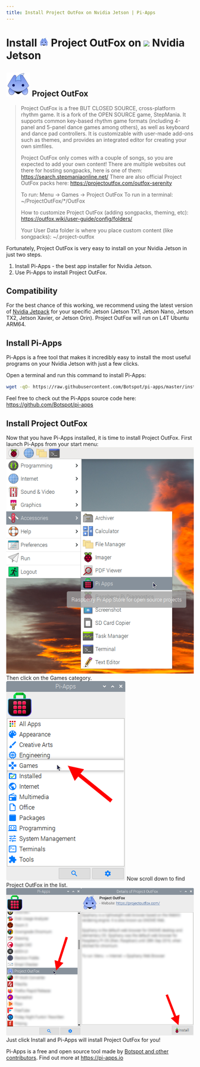 ```yaml
---
title: Install Project OutFox on Nvidia Jetson | Pi-Apps
---
```

<div class="simple-install-content content">

# Install <img src="/img/app-icons/Project OutFox/icon-64.png" height=24> Project OutFox on <img src=https://assets.nvidiagrid.net/favicon.ico height=24> Nvidia Jetson

## <img src="/img/app-icons/Project OutFox/icon-64.png"> Project OutFox
> Project OutFox is a free BUT CLOSED SOURCE, cross-platform rhythm game. It is a fork of the OPEN SOURCE game, StepMania. It supports common key-based rhythm game formats (including 4-panel and 5-panel dance games among others), as well as keyboard and dance pad controllers.
> It is customizable with user-made add-ons such as themes, and provides an integrated editor for creating your own simfiles.
> 
> Project OutFox only comes with a couple of songs, so you are expected to add your own content! There are multiple websites out there for hosting songpacks, here is one of them: https://search.stepmaniaonline.net/
> There are also official Project OutFox packs here: https://projectoutfox.com/outfox-serenity
> 
> To run: Menu -> Games -> Project OutFox
> To run in a terminal: ~/ProjectOutFox/*/OutFox
> 
> How to customize Project OutFox (adding songpacks, theming, etc):
> https://outfox.wiki/user-guide/config/folders/
> 
> Your User Data folder is where you place custom content (like songpacks):
> ~/.project-outfox

Fortunately, Project OutFox is very easy to install on your Nvidia Jetson in just two steps.
1. Install Pi-Apps - the best app installer for Nvidia Jetson.
2. Use Pi-Apps to install Project OutFox.
</div>
<div class="simple-install-content content">

## Compatibility
For the best chance of this working, we recommend using the latest version of [Nvidia Jetpack](https://developer.nvidia.com/embedded/jetpack-archive) for your specific Jetson (Jetson TX1, Jetson Nano, Jetson TX2, Jetson Xavier, or Jetson Orin).
Project OutFox will run on L4T Ubuntu ARM64.
</div>
<div class="simple-install-content content">

## Install Pi-Apps

Pi-Apps is a free tool that makes it incredibly easy to install the most useful programs on your Nvidia Jetson with just a few clicks.

Open a terminal and run this command to install Pi-Apps:
```bash
wget -qO- https://raw.githubusercontent.com/Botspot/pi-apps/master/install | bash
```
Feel free to check out the Pi-Apps source code here: https://github.com/Botspot/pi-apps
</div>
<div class="simple-install-content content">

## Install Project OutFox

Now that you have Pi-Apps installed, it is time to install Project OutFox.
First launch Pi-Apps from your start menu:
<img src="/img/start-menu.png">
Then click on the Games category.
<img src="/img/category-selections/Games.png">
Now scroll down to find Project OutFox in the list.
<img src="/img/app-icons/Project OutFox/app-selection.png">
Just click Install and Pi-Apps will install Project OutFox for you!
</div>
<div class="simple-install-content content">

Pi-Apps is a free and open source tool made by [Botspot and other contributors](/about/#contributors). Find out more at https://pi-apps.io
</div>
